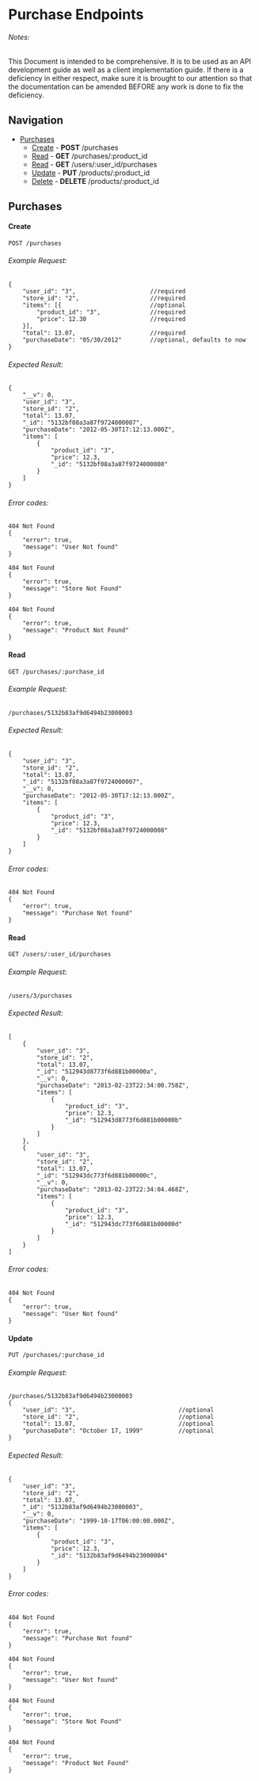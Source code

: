 # Purchase Endpoints
###### Notes:
This Document is intended to be comprehensive. It is to
be used as an API development guide as well as a client implementation guide.
If there is a deficiency in either respect, make sure it is brought to our
attention so that the documentation can be amended BEFORE any work is done to
fix the deficiency.

## Navigation
* [Purchases](#purchases)
    * [Create](#create) - **POST** /purchases
    * [Read](#read) - **GET** /purchases/:product_id
    * [Read](#read-1) - **GET** /users/:user_id/purchases
    * [Update](#update) - **PUT** /products/:product_id
    * [Delete](#delete) - **DELETE** /products/:product_id


## Purchases

#### Create

    POST /purchases

###### Example Request:
    {
        "user_id": "3",                     //required
        "store_id": "2",                    //required
        "items": [{                         //optional
            "product_id": "3",              //required
            "price": 12.30                  //required
        }],
        "total": 13.07,                     //required
        "purchaseDate": "05/30/2012"        //optional, defaults to now
    }
###### Expected Result:
    {
        "__v": 0,
        "user_id": "3",
        "store_id": "2",
        "total": 13.07,
        "_id": "5132bf08a3a87f9724000007",
        "purchaseDate": "2012-05-30T17:12:13.000Z",
        "items": [
            {
                "product_id": "3",
                "price": 12.3,
                "_id": "5132bf08a3a87f9724000008"
            }
        ]
    }
###### Error codes: 
    404 Not Found
    {
        "error": true,
        "message": "User Not found"
    }
    
    404 Not Found
    {
        "error": true,
        "message": "Store Not Found"
    }
    
    404 Not Found
    {
        "error": true,
        "message": "Product Not Found"
    }


#### Read

    GET /purchases/:purchase_id

###### Example Request:
    /purchases/5132b83af9d6494b23000003
###### Expected Result:
    {
        "user_id": "3",
        "store_id": "2",
        "total": 13.07,
        "_id": "5132bf08a3a87f9724000007",
        "__v": 0,
        "purchaseDate": "2012-05-30T17:12:13.000Z",
        "items": [
            {
                "product_id": "3",
                "price": 12.3,
                "_id": "5132bf08a3a87f9724000008"
            }
        ]
    }
###### Error codes:
    404 Not Found
    {
        "error": true,
        "message": "Purchase Not found"
    }

#### Read

    GET /users/:user_id/purchases

###### Example Request:
    /users/3/purchases
###### Expected Result:
    [
        {
            "user_id": "3",
            "store_id": "2",
            "total": 13.07,
            "_id": "512943d8773f6d881b00000a",
            "__v": 0,
            "purchaseDate": "2013-02-23T22:34:00.758Z",
            "items": [
                {
                    "product_id": "3",
                    "price": 12.3,
                    "_id": "512943d8773f6d881b00000b"
                }
            ]
        },
        {
            "user_id": "3",
            "store_id": "2",
            "total": 13.07,
            "_id": "512943dc773f6d881b00000c",
            "__v": 0,
            "purchaseDate": "2013-02-23T22:34:04.468Z",
            "items": [
                {
                    "product_id": "3",
                    "price": 12.3,
                    "_id": "512943dc773f6d881b00000d"
                }
            ]
        }
    ]
###### Error codes:
    404 Not Found
    {
        "error": true,
        "message": "User Not found"
    }

#### Update

    PUT /purchases/:purchase_id

###### Example Request:
    /purchases/5132b83af9d6494b23000003
    {
        "user_id": "3",                             //optional
        "store_id": "2",                            //optional
        "total": 13.07,                             //optional
        "purchaseDate": "October 17, 1999"          //optional
    }
###### Expected Result:
    {
        "user_id": "3",
        "store_id": "2",
        "total": 13.07,
        "_id": "5132b83af9d6494b23000003",
        "__v": 0,
        "purchaseDate": "1999-10-17T06:00:00.000Z",
        "items": [
            {
                "product_id": "3",
                "price": 12.3,
                "_id": "5132b83af9d6494b23000004"
            }
        ]
    }
###### Error codes:
    404 Not Found
    {
        "error": true,
        "message": "Purchase Not found"
    }
    
    404 Not Found
    {
        "error": true,
        "message": "User Not found"
    }
    
    404 Not Found
    {
        "error": true,
        "message": "Store Not Found"
    }
    
    404 Not Found
    {
        "error": true,
        "message": "Product Not Found"
    }

